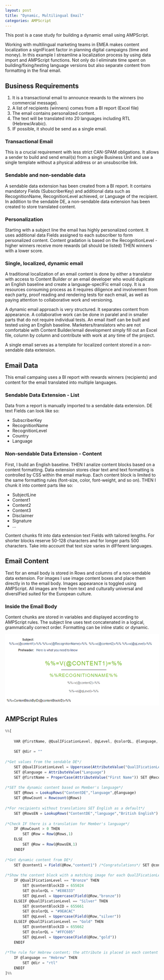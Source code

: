 ```yaml
---
layout: post
title: "Dynamic, Multilingual Email"
categories: AMPScript
---
```


This post is a case study for building a dynamic email using AMPScript.

Working with multilingual marketing teams in EMEA makes content localization a signIFicant factor in planning digital campaigns (time and money). In this example I streamline a localization process by using data import and AMPScript functions. Not only do I eliminate time spent on building/fixing/testing language versions but also separate content from formatting in the final email.

## Business Requirements
1. It is a transactional email to announce rewards to the winners (no commercial message).
2. A list of recipients (winners) comes from a BI report (Excel file)
3. The email contains personalized content.
4. The text will be translated into 20 languages including RTL (Hebrew/Arabic).
5. IF possible, it should be send as a single email.

### Transactional Email
This is a crucial requirement with less strict CAN-SPAM obligations. It allows a sender to build and send email(s) from a single Business Unit and use a single template without a physical address or an unsubscribe link.

### Sendable and non-sendable data
A sendable data extension has been created from a BI report. It contains mandatory Fields (SubscriberKey) and additional data such as RecognitionName, RecognitionLevel achieved, or Language of the recipient.
In addition to the sendable DE, a non-sendable data extension has been created to store translated content.

### Personalization
Starting with a subject line the email has highly personalized content. It uses additional data Fields assigned to each subscriber to form personalized content. Content gradation is based on the RecognitionLevel - higher winners receive more rewards (all should be listed) THEN winners with a lower score.

### Single, localized, dynamic email
A traditional localization of an email content is done by either a translator with access to Content Builder or an email developer who would duplicate an English baseline and create a language-specIFic email copy. It is a resources consuming process as it requires diligence and involvement from each party, proof reading and rendering tests for each email, as well as paying attention to collaborative work and versioning.

A dynamic email approach is very structured. It separates content from appearance. A collaborative work can be done in paralel and in smaller parts that do not require individual tests. An email itself can be built and tested using an English baseline. Marketers/translators who are not comfortable with Content Builder/email development simply fill out an Excel file, column by column and contribute with work at any time of the project.

A single email serves as a template for localized content stored in a non-sendable data extension.


## Email Data

This email campaing uses a BI report with rewards winners (recipients) and content for the email translated into multiple languages.

### Sendable Data Extension - List
Data from a report is manually imported to a sendable data extension. DE text Fields can look like so:
- SubscriberKey
- RecognitionName
- RecognitionLevel
- Country
- Language

### Non-sendable Data Extension - Content
First, I build an English baseline. THEN I analize content blocks based on a content formatting. Data extension stores clear text amd text formatting is controlled by CSS within the email markup. Each content block is limited to the same formatting rules (font-size, color, font-weight, and so on). THEN I chunk it into content parts like so:
- SubjectLine
- Content1
- Content2
- Content3
- Disclaimer
- Signature
- &hellip;

Content chunks fit into data extension text Fields with tailored lengths. For shorter blocks reserve 50-128 characters and for longer parts 500 characters. Take into account that text size varies in dIFferent languages. 

## Email Content
Text for an email body is stored in Rows and columns of a non-sendable data extension. For images I use image content boxes and place them directly in to the email body. Images appearance is toggled using AMPScript. All images are free from text and culturally universal and diversIFied suited for the European culture.

### Inside the Email Body
Content chunks are stored in variables and displayed according to AMPScript rules. The subject line uses text concatenated in a logical, grammatically correct order. 
Formatting can be inline static or dynamic.


![Dynamic Email snapshot](/images/dynamicEmail.png)

## AMPScript Rules

```javascript
%%[
    
    VAR @firstName, @QualIFicationLevel, @qLevel, @colorQL, @language, @subjectLine, @content1, @content2, @content3, @content4, @content5, @content6, @content7, @content8, @disclaimer, @signature, @contentBlockID, @Rows, @RowsEN, @Row, @RowCount, @dir

    SET @dir = "" 

/*Get values from the sendable DE*/
    SET @QualIFicationLevel = Uppercase(AttributeValue("QualIFicationLevel"))
    SET @language = AttributeValue("Language")
    SET @firstName = ProperCase(AttributeValue("First Name")) SET @RecognitionName = ProperCase(AttributeValue("RecognitionName")) 
    
/*SET the dynamic content based on Member's language*/
    SET @Rows = LookupRows("ContentDE","language",@language) 
    SET @RowCount = Rowcount(@Rows)

/*For recipients without translations SET English as a default*/    
    SET @RowsEN = LookupRows("ContentDE","language","British English") 

/*Check IF there is a translation for Member's language*/
    IF @RowCount > 0 THEN
        SET @Row = Row(@Rows,1)
    ELSE 
        SET @Row = Row(@RowsEN,1)
    ENDIF
    
/*Get dynamic content from DE*/
    SET @content1 = Field(@Row,"content1") /*Congratulations*/ SET @content2 = Field(@Row,"content2") /*content2*/       SET @signature = Field(@Row,"signature") 

/*Show the content block with a matching image for each QualIFicationLevel, SET the color for the font, assign localized content*/
    IF @QualIFicationLevel == "Bronze" THEN
        SET @contentBlockID = 655024 
        SET @colorQL = "#E08333" 
        SET @qLevel = Uppercase(Field(@Row,"bronze"))
    ELSEIF @QualIFicationLevel == "Silver" THEN
        SET @contentBlockID = 655661 
        SET @colorQL = "#9EACAC" 
        SET @qLevel = Uppercase(Field(@Row,"silver")) 
    ELSEIF @QualIFicationLevel == "Gold" THEN 
        SET @contentBlockID = 655662 
        SET @colorQL = "#FFC605" 
        SET @qLevel = Uppercase(Field(@Row,"gold")) 
    ENDIF
    
/*The rule for Hebrew content; the attribute is placed in each content block on the nearest TD*/ 
    IF @language == "Hebrew" THEN
        SET @dir = "rtl" 
    ENDIF 
]%%
```